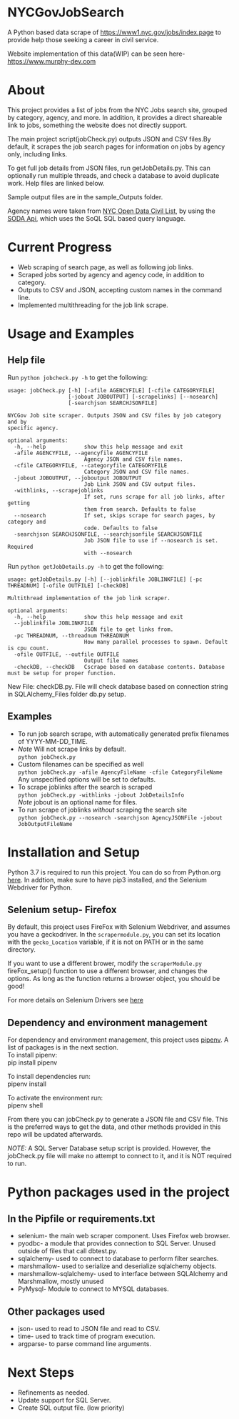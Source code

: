 # NYCGovJobSearch

A Python based data scrape of https://www1.nyc.gov/jobs/index.page to provide help those seeking a career in civil service.

Website implementation of this data(WIP) can be seen here- https://www.murphy-dev.com

# About

 This project provides a list of jobs from the NYC Jobs search site, grouped by category, agency, and more. In addition, it provides a direct shareable link to jobs, something the website does not directly support.  
 
 The main project script(jobCheck.py) outputs JSON and CSV files.By default, it scrapes the job search pages for information on jobs by agency only, including links.  
 
 To get full job details from JSON files, run getJobDetails.py. This can optionally run multiple threads, and check a database to avoid duplicate work. Help files are linked below.  

 Sample output files are in the sample_Outputs folder.  

 Agency names were taken from [NYC Open Data Civil List](https://data.cityofnewyork.us/City-Government/Civil-List/ye3c-m4ga), by using the [SODA Api](https://dev.socrata.com/foundry/data.cityofnewyork.us/kpav-sd4t), which uses the SoQL SQL based query language.  
 
 # Current Progress
   - Web scraping of search page, as well as following job links.  
   - Scraped jobs sorted by agency and agency code, in addition to category.
   - Outputs to CSV and JSON, accepting custom names in the command line.
   - Implemented multithreading for the job link scrape.
# Usage and Examples
## Help file
Run `python jobcheck.py -h` to get the following:  
```
usage: jobCheck.py [-h] [-afile AGENCYFILE] [-cfile CATEGORYFILE]  
                   [-jobout JOBOUTPUT] [-scrapelinks] [--nosearch]  
                   [-searchjson SEARCHJSONFILE]  

NYCGov Job site scraper. Outputs JSON and CSV files by job category and by
specific agency.  

optional arguments:  
  -h, --help            show this help message and exit  
  -afile AGENCYFILE, --agencyfile AGENCYFILE  
                        Agency JSON and CSV file names.  
  -cfile CATEGORYFILE, --categoryfile CATEGORYFILE  
                        Category JSON and CSV file names.  
  -jobout JOBOUTPUT, --joboutput JOBOUTPUT  
                        Job Link JSON and CSV output files.  
  -withlinks, --scrapejoblinks  
                        If set, runs scrape for all job links, after getting  
                        them from search. Defaults to false  
  --nosearch            If set, skips scrape for search pages, by category and  
                        code. Defaults to false  
  -searchjson SEARCHJSONFILE, --searchjsonfile SEARCHJSONFILE  
                        Job JSON file to use if --nosearch is set. Required  
                        with --nosearch  
```
Run `python getJobDetails.py -h` to get the following:  
```
usage: getJobDetails.py [-h] [--joblinkfile JOBLINKFILE] [-pc THREADNUM] [-ofile OUTFILE] [-checkDB]

Multithread implementation of the job link scraper.

optional arguments:
  -h, --help            show this help message and exit
  --joblinkfile JOBLINKFILE
                        JSON file to get links from.
  -pc THREADNUM, --threadnum THREADNUM
                        How many parallel processes to spawn. Default is cpu count.
  -ofile OUTFILE, --outfile OUTFILE
                        Output file names
  -checkDB, --checkDB   Cscrape based on database contents. Database must be setup for proper function.
```
New File: checkDB.py. File will check database based on connection string in SQLAlchemy_Files folder db.py setup.


## Examples
- To run job search scrape, with automatically generated prefix filenames of YYYY-MM-DD_TIME. 
- *Note* Will not scrape links by default.  
 ```python jobCheck.py```  
- Custom filenames can be specified as well  
 ```python jobCheck.py -afile AgencyFileName -cfile CategoryFileName```  
  Any unspecified options will be set to defaults.  
- To scrape joblinks after the search is scraped  
 ```python jobCheck.py -withlinks -jobout JobDetailsInfo```  
  *Note* jobout is an optional name for files.  
- To run scrape of joblinks *without* scraping the search site  
 ```python jobCheck.py --nosearch -searchjson AgencyJSONFile -jobout JobOutputFileName```  

# Installation and Setup

 Python 3.7 is required to run this project. You can do so from Python.org [here](https://www.python.org/downloads/). In addtion, make sure to have pip3 installed, and the Selenium Webdriver for Python.
## Selenium setup- Firefox
By default, this project uses FireFox with Selenium Webdriver, and assumes you have a geckodriver. In the `scrapermodule.py`, you can set its location with the `gecko_Location` variable, if it is not on PATH or in the same directory.

If you want to use a different brower, modify the `scraperModule.py` fireFox_setup() function to use a different browser, and changes the options. As long as the function returns a browser object, you should be good! 

For more details on Selenium Drivers see [here](https://www.selenium.dev/documentation/en/webdriver/driver_requirements/)
## Dependency and environment management
For dependency and environment management, this project uses [pipenv](https://pipenv-fork.readthedocs.io/en/latest/). A list of packages is in the next section.  
    To install pipenv:  
    pip install pipenv

   To install dependencies run:  
    pipenv install

   To activate the environment run:  
    pipenv shell

   From there you can jobCheck.py to generate a JSON file and CSV file. This is the preferred ways to get the data, and other methods provided in this repo will be updated afterwards.

   *NOTE:* A SQL Server Database setup script is provided. However, the jobCheck.py file will make no attempt to connect to it, and it is NOT required to run.
# Python packages used in the project
 ## In the Pipfile or requirements.txt
   * selenium- the main web scraper component. Uses Firefox web browser.
   * pyodbc- a module that provides connection to SQL Server. Unused outside of files that call dbtest.py.  
   * sqlalchemy- used to connect to database to perform filter searches.  
   * marshmallow- used to serialize and deserialize sqlalchemy objects.  
   * marshmallow-sqlalchemy- used to interface between SQLAlchemy and Marshmallow, mostly unused
   * PyMysql- Module to connect to MYSQL databases.
 ## Other packages used

   * json- used to read to JSON file and read to CSV.
   * time- used to track time of program execution.
   * argparse- to parse command line arguments.  


# Next Steps
   - Refinements as needed.  
   - Update support for SQL Server.  
   - Create SQL output file. (low priority)


